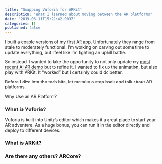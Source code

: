 ```yaml
---
title: "Swapping Vuforia for ARKit"
description: "What I learned about moving between the AR platforms"
date: "2019-06-11T15:29:42.903Z"
categories: []
published: false
---
```


I built a couple versions of my first AR app. Unfortunately they range from stale to moderately functional. I’m working on carving out some time to update everything, but I feel like I’m fighting an uphill battle. 

So instead, I wanted to take the opportunity to not only update my [most recent AI AR demo](https://medium.com/@MissAmaraKay/zero-to-ar-ai-app-again-sort-of-86b10178681c) but to refine it. I wanted to fix up the animation, but also play with ARKit. It “worked” but I certainly could do better.

Before I dive into the tech bits, let me take a step back and talk about AR platforms.

Why Use an AR Platform?

  

### What is Vuforia?

Vuforia is built into Unity’s editor which makes it a great place to start your AR adventure. As a huge bonus, you can run it in the editor directly and deploy to different devices.

### What is ARKit?

  

### Are there any others? ARCore?

